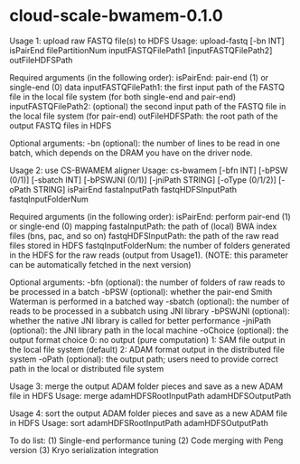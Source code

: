 cloud-scale-bwamem-0.1.0
===============
Usage 1: upload raw FASTQ file(s) to HDFS
Usage: upload-fastq [-bn INT] isPairEnd filePartitionNum inputFASTQFilePath1 [inputFASTQFilePath2] outFileHDFSPath

Required arguments (in the following order):
isPairEnd: pair-end (1) or single-end (0) data
inputFASTQFilePath1: the first input path of the FASTQ file in the local file system (for both single-end and pair-end)
inputFASTQFilePath2: (optional) the second input path of the FASTQ file in the local file system (for pair-end)
outFileHDFSPath: the root path of the output FASTQ files in HDFS

Optional arguments:
-bn (optional): the number of lines to be read in one batch, which depends on the DRAM you have on the driver node.


Usage 2: use CS-BWAMEM aligner
Usage: cs-bwamem [-bfn INT] [-bPSW (0/1)] [-sbatch INT] [-bPSWJNI (0/1)] [-jniPath STRING] [-oType (0/1/2)] [-oPath STRING] isPairEnd fastaInputPath fastqHDFSInputPath fastqInputFolderNum

Required arguments (in the following order):
isPairEnd: perform pair-end (1) or single-end (0) mapping
fastaInputPath: the path of (local) BWA index files (bns, pac, and so on)
fastqHDFSInputPath: the path of the raw read files stored in HDFS
fastqInputFolderNum: the number of folders generated in the HDFS for the raw reads (output from Usage1). (NOTE: this parameter can be automatically fetched in the next version)

Optional arguments:
-bfn (optional): the number of folders of raw reads to be processed in a batch
-bPSW (optional): whether the pair-end Smith Waterman is performed in a batched way
-sbatch (optional): the number of reads to be processed in a subbatch using JNI library
-bPSWJNI (optional): whether the native JNI library is called for better performance
-jniPath (optional): the JNI library path in the local machine
-oChoice (optional): the output format choice
                   0: no output (pure computation)
                   1: SAM file output in the local file system (default)
                   2: ADAM format output in the distributed file system
-oPath (optional): the output path; users need to provide correct path in the local or distributed file system


Usage 3: merge the output ADAM folder pieces and save as a new ADAM file in HDFS
Usage: merge adamHDFSRootInputPath adamHDFSOutputPath


Usage 4: sort the output ADAM folder pieces and save as a new ADAM file in HDFS
Usage: sort adamHDFSRootInputPath adamHDFSOutputPath

To do list:
(1) Single-end performance tuning
(2) Code merging with Peng version
(3) Kryo serialization integration

